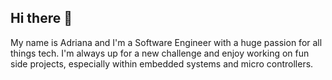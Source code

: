 ## Hi there 👋

My name is Adriana and I'm a Software Engineer with a huge passion for all things tech. I'm always up for a new challenge and enjoy working on fun side projects, especially within embedded systems and micro controllers.

<!--
**adfrij/adfrij** is a ✨ _special_ ✨ repository because its `README.md` (this file) appears on your GitHub profile.

Here are some ideas to get you started:

- 🔭 I’m currently working on ...
- 🌱 I’m currently learning ...
- 👯 I’m looking to collaborate on ...
- 🤔 I’m looking for help with ...
- 💬 Ask me about ...
- 📫 How to reach me: ...
- 😄 Pronouns: ...
- ⚡ Fun fact: ...
-->
